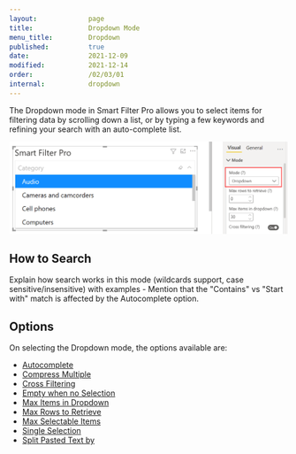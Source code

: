 ```yaml
---
layout:             page
title:              Dropdown Mode
menu_title:         Dropdown
published:          true
date:               2021-12-09
modified:           2021-12-14
order:              /02/03/01
internal:           dropdown
---
```

The Dropdown mode in Smart Filter Pro allows you to select items for filtering data by scrolling down a list, or by typing a few keywords and refining your search with an auto-complete list.

<img src="images/dropdown-mode.png" width="700">
 
## How to Search

<todo>Explain how search works in this mode (wildcards support, case sensitive/insensitive) with examples - Mention that the "Contains" vs "Start with" match is affected by the Autocomplete option.</todo>

## Options

On selecting the Dropdown mode, the options available are:
- [Autocomplete](autocomplete)
- [Compress Multiple](compress-multiple)
- [Cross Filtering](cross-filtering)
- [Empty when no Selection](empty-when-no-selection)
- [Max Items in Dropdown](max-items-in-dropdown)
- [Max Rows to Retrieve](max-rows)
- [Max Selectable Items](max-selectable-items)
- [Single Selection](single-selection)
- [Split Pasted Text by](split-pasted-text)